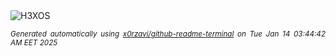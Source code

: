 <div align="justify">
<picture>
    <source media="(prefers-color-scheme: dark)" srcset="https://i.ibb.co/qMnjwK1/output-gif.gif">
    <source media="(prefers-color-scheme: light)" srcset="https://i.ibb.co/qMnjwK1/output-gif.gif">
    <img alt="H3XOS" src="https://i.ibb.co/qMnjwK1/output-gif.gif">
</picture>

<sub><i>Generated automatically using [x0rzavi/github-readme-terminal](https://github.com/x0rzavi/github-readme-terminal) on Tue Jan 14 03:44:42 AM EET 2025</i></sub>
</div>
